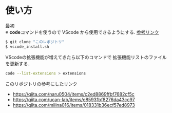 # 使い方

最初<br>
※ **code**コマンドを使うので VScode から使用できるようにする.
[参考リンク](https://qiita.com/naru0504/items/c2ed8869ffbf7682cf5c)

```sh
$ git clone "このレポジトリ"
$ vscode_install.sh
```


VScodeの拡張機能が増えてきたら以下のコマンドで
拡張機能リストのファイルを更新する．

```sh
code --list-extensions > extensions
```

このリポジトリの参考にしたリンク
- https://qiita.com/naru0504/items/c2ed8869ffbf7682cf5c
- https://qiita.com/ucan-lab/items/e85931bf8276da43cc97
- https://qiita.com/miiina016/items/018331b36ecf57ed8973
